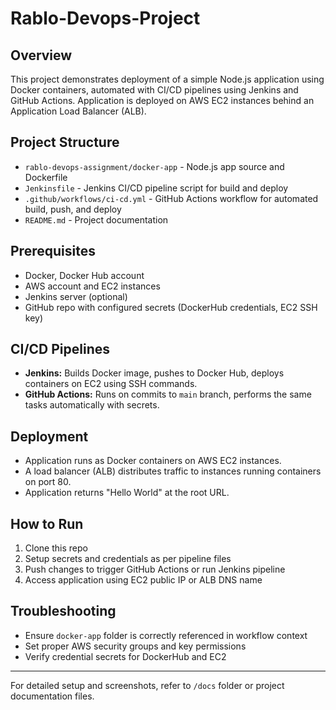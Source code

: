 # Rablo-Devops-Project

## Overview

This project demonstrates deployment of a simple Node.js application using Docker containers, automated with CI/CD pipelines using Jenkins and GitHub Actions. Application is deployed on AWS EC2 instances behind an Application Load Balancer (ALB).

## Project Structure

- `rablo-devops-assignment/docker-app` - Node.js app source and Dockerfile
- `Jenkinsfile` - Jenkins CI/CD pipeline script for build and deploy
- `.github/workflows/ci-cd.yml` - GitHub Actions workflow for automated build, push, and deploy
- `README.md` - Project documentation

## Prerequisites

- Docker, Docker Hub account
- AWS account and EC2 instances
- Jenkins server (optional)
- GitHub repo with configured secrets (DockerHub credentials, EC2 SSH key)

## CI/CD Pipelines

- **Jenkins:** Builds Docker image, pushes to Docker Hub, deploys containers on EC2 using SSH commands.
- **GitHub Actions:** Runs on commits to `main` branch, performs the same tasks automatically with secrets.

## Deployment

- Application runs as Docker containers on AWS EC2 instances.
- A load balancer (ALB) distributes traffic to instances running containers on port 80.
- Application returns "Hello World" at the root URL.

## How to Run

1. Clone this repo
2. Setup secrets and credentials as per pipeline files
3. Push changes to trigger GitHub Actions or run Jenkins pipeline
4. Access application using EC2 public IP or ALB DNS name

## Troubleshooting

- Ensure `docker-app` folder is correctly referenced in workflow context
- Set proper AWS security groups and key permissions
- Verify credential secrets for DockerHub and EC2

---

For detailed setup and screenshots, refer to `/docs` folder or project documentation files.

